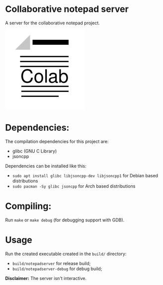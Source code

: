 # Collaborative notepad server
A server for the collaborative notepad project.

![Project logo](https://github.com/MihaiBojescu/Collaborative-notepad-server/blob/master/res/app.png "Collaborative notepad")

# Dependencies:
The compilation dependencies for this project are:
* glibc (GNU C Library)
* jsoncpp

Dependencies can be installed like this:
* `sudo apt install glibc libjsoncpp-dev libjsoncpp1` for Debian based distributions
* `sudo pacman -Sy glibc jsoncpp` for Arch based distributions

# Compiling:
Run `make` or `make debug` (for debugging support with GDB).

# Usage
Run the created executable created in the `build/` directory:
* `build/notepadserver` for release build;
* `build/notepadserver-debug` for debug build;

**Disclaimer:** The server isn't interactive.
